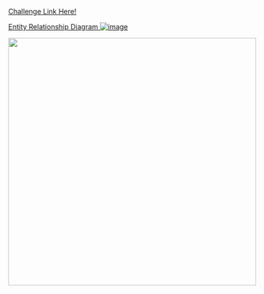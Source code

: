 <a href="https://8weeksqlchallenge.com/case-study-1/"> Challenge Link Here!

Entity Relationship Diagram
![image](https://github.com/user-attachments/assets/63e1e4a3-2140-4004-8e45-5c312c358a90)

<a href="url"><img src="https://8weeksqlchallenge.com/images/case-study-designs/1.png" align="center" height="500"  ></a>


